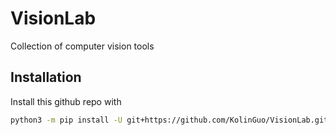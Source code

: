 # VisionLab

Collection of computer vision tools

## Installation

Install this github repo with

```bash
python3 -m pip install -U git+https://github.com/KolinGuo/VisionLab.git
```
